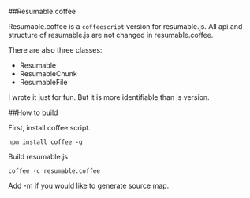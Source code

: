 ##Resumable.coffee

Resumable.coffee is a `coffeescript` version for resumable.js. All api and structure of resumable.js are not changed in resumable.coffee. 

There are also three classes:

* Resumable
* ResumableChunk
* ResumableFile

I wrote it just for fun. But it is more identifiable than js version.

##How to build

First, install coffee script.

	npm install coffee -g

Build resumable.js

	coffee -c resumable.coffee

Add -m if you would like to generate source map.